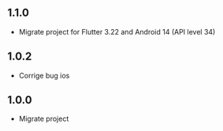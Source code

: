 ## 1.1.0

* Migrate project for Flutter 3.22 and Android 14 (API level 34)

## 1.0.2

* Corrige bug ios

## 1.0.0

* Migrate project